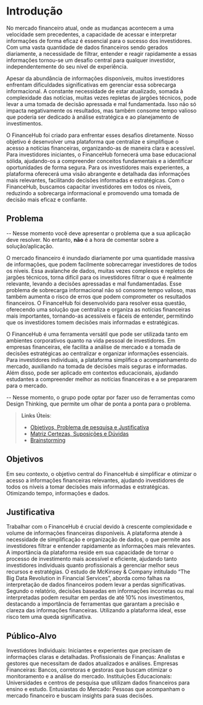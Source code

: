 # Introdução

No mercado financeiro atual, onde as mudanças acontecem a uma velocidade sem precedentes, a capacidade de acessar e interpretar informações de forma eficaz é essencial para o sucesso dos investidores. Com uma vasta quantidade de dados financeiros sendo gerados diariamente, a necessidade de filtrar, entender e reagir rapidamente a essas informações tornou-se um desafio central para qualquer investidor, independentemente do seu nível de experiência.

Apesar da abundância de informações disponíveis, muitos investidores enfrentam dificuldades significativas em gerenciar essa sobrecarga informacional. A constante necessidade de estar atualizado, somada à complexidade das notícias, muitas vezes repletas de jargões técnicos, pode levar a uma tomada de decisão apressada e mal fundamentada. Isso não só impacta negativamente os resultados, mas também consome tempo valioso que poderia ser dedicado à análise estratégica e ao planejamento de investimentos.

O FinanceHub foi criado para enfrentar esses desafios diretamente. Nosso objetivo é desenvolver uma plataforma que centralize e simplifique o acesso a notícias financeiras, organizando-as de maneira clara e acessível. Para investidores iniciantes, o FinanceHub fornecerá uma base educacional sólida, ajudando-os a compreender conceitos fundamentais e a identificar oportunidades de forma segura. Para os investidores mais experientes, a plataforma oferecerá uma visão abrangente e detalhada das informações mais relevantes, facilitando decisões informadas e estratégicas. Com o FinanceHub, buscamos capacitar investidores em todos os níveis, reduzindo a sobrecarga informacional e promovendo uma tomada de decisão mais eficaz e confiante.
## Problema

 -- Nesse momento você deve apresentar o problema que a sua aplicação deve resolver. No entanto, **não** é a hora de comentar sobre a solução/aplicação.

O mercado financeiro é inundado diariamente por uma quantidade massiva de informações, que podem facilmente sobrecarregar investidores de todos os níveis. Essa avalanche de dados, muitas vezes complexos e repletos de jargões técnicos, torna difícil para os investidores filtrar o que é realmente relevante, levando a decisões apressadas e mal fundamentadas. Esse problema de sobrecarga informacional não só consome tempo valioso, mas também aumenta o risco de erros que podem comprometer os resultados financeiros. O FinanceHub foi desenvolvido para resolver essa questão, oferecendo uma solução que centraliza e organiza as notícias financeiras mais importantes, tornando-as acessíveis e fáceis de entender, permitindo que os investidores tomem decisões mais informadas e estratégicas.

O FinanceHub é uma ferramenta versátil que pode ser utilizada tanto em ambientes corporativos quanto na vida pessoal de investidores. Em empresas financeiras, ele facilita a análise de mercado e a tomada de decisões estratégicas ao centralizar e organizar informações essenciais. Para investidores individuais, a plataforma simplifica o acompanhamento do mercado, auxiliando na tomada de decisões mais seguras e informadas. Além disso, pode ser aplicado em contextos educacionais, ajudando estudantes a compreender melhor as notícias financeiras e a se prepararem para o mercado.

 -- Nesse momento, o grupo pode optar por fazer uso  de ferramentas como Design Thinking, que permite um olhar de ponta a ponta para o problema.

> **Links Úteis**:
> - [Objetivos, Problema de pesquisa e Justificativa](https://medium.com/@versioparole/objetivos-problema-de-pesquisa-e-justificativa-c98c8233b9c3)
> - [Matriz Certezas, Suposições e Dúvidas](https://medium.com/educa%C3%A7%C3%A3o-fora-da-caixa/matriz-certezas-suposi%C3%A7%C3%B5es-e-d%C3%BAvidas-fa2263633655)
> - [Brainstorming](https://www.euax.com.br/2018/09/brainstorming/)

## Objetivos

Em seu contexto, o objetivo central do FinanceHub é simplificar e otimizar o acesso a informações financeiras relevantes, ajudando investidores de todos os níveis a tomar decisões mais informadas e estratégicas. Otimizando tempo, informações e dados. 


## Justificativa

Trabalhar com o FinanceHub é crucial devido à crescente complexidade e volume de informações financeiras disponíveis. A plataforma atende à necessidade de simplificação e organização de dados, o que permite aos investidores filtrar e entender rapidamente as informações mais relevantes. A importância da plataforma reside em sua capacidade de tornar o processo de investimento mais acessível e eficiente, ajudando tanto investidores individuais quanto profissionais a gerenciar melhor seus recursos e estratégias. 
O estudo de McKinsey & Company intitulado “The Big Data Revolution in Financial Services”, aborda como falhas na interpretação de dados financeiros podem levar a perdas significativas. Segundo o relatório, decisões baseadas em informações incorretas ou mal interpretadas podem resultar em perdas de até 10% nos investimentos, destacando a importância de ferramentas que garantam a precisão e clareza das informações financeiras. Utilizando a plataforma ideal, esse risco tem uma queda significativa. 


## Público-Alvo

Investidores Individuais: Iniciantes e experientes que precisam de informações claras e detalhadas.
Profissionais de Finanças: Analistas e gestores que necessitam de dados atualizados e análises.
Empresas Financeiras: Bancos, corretoras e gestoras que buscam otimizar o monitoramento e a análise do mercado.
Instituições Educacionais: Universidades e centros de pesquisa que utilizam dados financeiros para ensino e estudo.
Entusiastas do Mercado: Pessoas que acompanham o mercado financeiro e buscam insights para suas decisões.
